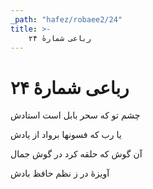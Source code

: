 ```yaml
---
_path: "hafez/robaee2/24"
title: >-
    رباعی شمارهٔ ۲۴
---
```

# رباعی شمارهٔ ۲۴

<div class="b" id="bn1"><div class="m1"><p>چشم تو که سحر بابل است استادش</p></div>
<div class="m2"><p>یا رب که فسونها برواد از یادش</p></div></div>
<div class="b" id="bn2"><div class="m1"><p>آن گوش که حلقه کرد در گوش جمال</p></div>
<div class="m2"><p>آویزهٔ در ز نظم حافظ بادش</p></div></div>
